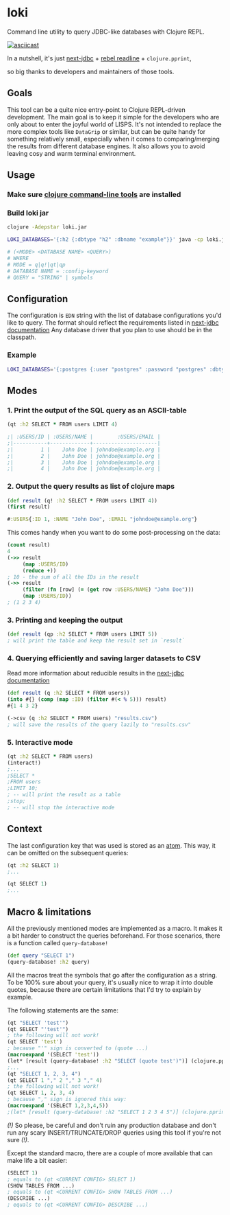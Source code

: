 # loki

Command line utility to query JDBC-like databases with Clojure REPL.

[![asciicast](https://asciinema.org/a/LlFDoQFtDnvDPQnSHLSlgWlJz.svg)](https://asciinema.org/a/LlFDoQFtDnvDPQnSHLSlgWlJz?autoplay=true&loop=true&speed=2&size=big&rows=15)

In a nutshell, it's just
[next-jdbc](https://github.com/seancorfield/next-jdbc) + [rebel readline](https://github.com/bhauman/rebel-readline) + `clojure.pprint`,

so big thanks to developers and maintainers of those tools.

## Goals

This tool can be a quite nice entry-point to Clojure REPL-driven development. The main goal is to keep it simple for the developers who
are only about to enter the joyful world of LISPS.
It's not intended to replace the more complex tools like `DataGrip` or similar, but can be quite handy for something relatively small,
especially when it comes to comparing/merging the results from different database engines. It also allows you to avoid leaving
cosy and warm terminal environment.

## Usage

### Make sure [clojure command-line tools](https://clojure.org/guides/getting_started) are installed

### Build loki jar

```bash
clojure -Adepstar loki.jar
```

```bash
LOKI_DATABASES='{:h2 {:dbtype "h2" :dbname "example"}}' java -cp loki.jar clojure.main -m loki.core

# (<MODE> <DATABASE NAME> <QUERY>)
# WHERE
# MODE = q|q!|qt|qp
# DATABASE NAME = :config-keyword
# QUERY = "STRING" | symbols
```

## Configuration

The configuration is `EDN` string with the list of database configurations you'd like to query. The format should reflect the requirements
listed in [next-jdbc documentation](https://cljdoc.org/d/seancorfield/next.jdbc/1.0.12/api/next.jdbc#get-datasource)
Any database driver that you plan to use should be in the classpath.

### Example
```bash
LOKI_DATABASES='{:postgres {:user "postgres" :password "postgres" :dbtype "postgres"}}' java -cp loki.jar:$HOME/Downloads/postgresql-42.2.9.jar clojure.main -m loki.core
```

## Modes

### 1. Print the output of the SQL query as an ASCII-table

```clojure
(qt :h2 SELECT * FROM users LIMIT 4)

;| :USERS/ID | :USERS/NAME |        :USERS/EMAIL |
;|-----------+-------------+---------------------|
;|         1 |    John Doe | johndoe@example.org |
;|         2 |    John Doe | johndoe@example.org |
;|         3 |    John Doe | johndoe@example.org |
;|         4 |    John Doe | johndoe@example.org |
```

### 2. Output the query results as list of clojure maps

```clojure
(def result (q! :h2 SELECT * FROM users LIMIT 4))
(first result)

#:USERS{:ID 1, :NAME "John Doe", :EMAIL "johndoe@example.org"}
```
This comes handy when you want to do some post-processing on the data:

```clojure
(count result)
4
(->> result
     (map :USERS/ID)
     (reduce +))
; 10 - the sum of all the IDs in the result
(->> result
     (filter (fn [row] (= (get row :USERS/NAME) "John Doe")))
     (map :USERS/ID))
; (1 2 3 4)
```

### 3. Printing and keeping the output

```clojure
(def result (qp :h2 SELECT * FROM users LIMIT 5))
; will print the table and keep the result set in `result`
```

### 4. Querying efficiently and saving larger datasets to CSV

Read more information about reducible results in the [next-jdbc documentation](https://github.com/seancorfield/next-jdbc/blob/master/doc/getting-started.md#plan--reducing-result-sets)

```clojure
(def result (q :h2 SELECT * FROM users))
(into #{} (comp (map :ID) (filter #(< % 5))) result)
#{1 4 3 2}

(->csv (q :h2 SELECT * FROM users) "results.csv")
; will save the results of the query lazily to "results.csv"
```

### 5. Interactive mode
```clojure
(qt :h2 SELECT * FROM users)
(interact!)
;...
;SELECT *
;FROM users
;LIMIT 10;
; -- will print the result as a table
;stop;
; -- will stop the interactive mode
```

## Context
The last configuration key that was used is stored as an [atom](https://clojure.org/reference/atoms).
This way, it can be omitted on the subsequent queries:
```clojure
(qt :h2 SELECT 1)
;...

(qt SELECT 1)
;...
```

## Macro & limitations

All the previously mentioned modes are implemented as a macro.
It makes it a bit harder to construct the queries beforehand.
For those scenarios, there is a function called `query-database!`

```clojure
(def query "SELECT 1")
(query-database! :h2 query)
```

All the macros treat the symbols that go after the configuration as a string. To be 100% sure about your query, it's usually nice
to wrap it into double quotes, because there are certain limitations that I'd try to explain by example.

The following statements are the same:

```clojure
(qt "SELECT 'test'")
(qt SELECT "'test'")
; the following will not work!
(qt SELECT 'test')
; because "'" sign is converted to (quote ...)
(macroexpand '(SELECT 'test'))
(let* [result (query-database! :h2 "SELECT (quote test')")] (clojure.pprint/print-table result) nil)')
;...
(qt "SELECT 1, 2, 3, 4")
(qt SELECT 1 "," 2 "," 3 "," 4)
; the following will not work!
(qt SELECT 1, 2, 3, 4)
; because "," sign is ignored this way:
(macroexpand '(SELECT 1,2,3,4,5))
;(let* [result (query-database! :h2 "SELECT 1 2 3 4 5")] (clojure.pprint/print-table result) nil)
```
*(!)* So please, be careful and don't ruin any production database and don't run any scary INSERT/TRUNCATE/DROP queries using this tool
if you're not sure *(!)*.

Except the standard macro, there are a couple of more available that can make life a bit easier:
```clojure
(SELECT 1)
; equals to (qt <CURRENT CONFIG> SELECT 1)
(SHOW TABLES FROM ...)
; equals to (qt <CURRENT CONFIG> SHOW TABLES FROM ...)
(DESCRIBE ...)
; equals to (qt <CURRENT CONFIG> DESCRIBE ...)
```
